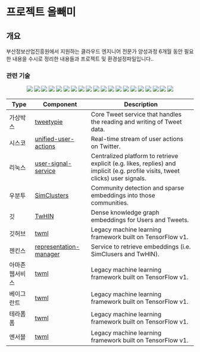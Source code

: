 # 프로젝트 올빼미

## 개요

부산정보산업진흥원에서 지원하는 클라우드 엔지니어 전문가 양성과정 6개월 동안 필요한 내용을 수시로 정리한 내용들과 프로젝트 및 환경설정파일입니다..

### 관련 기술

<div align="center">
    <img src="https://img.shields.io/badge/Virtualbox-183A61?style=flat&logo=virtualbox&logoColor=white" />
	<img src="https://img.shields.io/badge/Cisco-1BA0D7?style=flat&logo=Cisco&logoColor=white" />
    <img src="https://img.shields.io/badge/Linux-FCC624?style=flat&logo=Linux&logoColor=white" />
    <img src="https://img.shields.io/badge/Ubuntu-E95420?style=flat&logo=ubuntu&logoColor=white" />
    <img src="https://img.shields.io/badge/Git-F05032?style=flat&logo=git&logoColor=white" />
    <img src="https://img.shields.io/badge/Github-181717?style=flat&logo=github&logoColor=white" />
    <img src="https://img.shields.io/badge/Nginx-009639?style=flat&logo=nginx&logoColor=white" />
    <img src="https://img.shields.io/badge/Nodejs-76D04B?style=flat&logo=nodedotjs&logoColor=white" />
    <img src="https://img.shields.io/badge/Mysql-4479A1?style=flat&logo=mysql&logoColor=white" />
    <img src="https://img.shields.io/badge/Mongodb-47A248?style=flat&logo=mongodb&logoColor=white" />
    <img src="https://img.shields.io/badge/Apache-D22128?style=flat&logo=apache&logoColor=white" />
    <img src="https://img.shields.io/badge/ApacheTomcat-F8DC75?style=flat&logo=apachetomcat&logoColor=white" />
    <img src="https://img.shields.io/badge/Python-3776AB?style=flat&logo=python&logoColor=white" />
    <img src="https://img.shields.io/badge/Docker-B8DBE4?style=flat&logo=docker&logoColor=white" />
    <img src="https://img.shields.io/badge/Kubernetes-326CE5?style=flat&logo=kubernetes&logoColor=white" />
    <img src="https://img.shields.io/badge/Jenkins-B41717?style=flat&logo=jenkins&logoColor=white" />
	<img src="https://img.shields.io/badge/Amazon AWS-232F3E?style=flat&logo=Amazon AWS&logoColor=white" />
    <img src="https://img.shields.io/badge/Vagrant-F74843?style=flat&logo=Vagrant&logoColor=white" />
    <img src="https://img.shields.io/badge/Terraform-7B42BC?style=flat&logo=Terraform&logoColor=white" />
    <img src="https://img.shields.io/badge/Ansible-EE0000?style=flat&logo=Ansible&logoColor=white" />
    
    
</div>

| Type | Component | Description |
|------------|------------|------------|
| 가상박스 | [tweetypie](tweetypie/server/README.md) | Core Tweet service that handles the reading and writing of Tweet data. |
| 시스코 | [unified-user-actions](unified_user_actions/README.md) | Real-time stream of user actions on Twitter. |
| 리눅스 | [user-signal-service](user-signal-service/README.md) | Centralized platform to retrieve explicit (e.g. likes, replies) and implicit (e.g. profile visits, tweet clicks) user signals. |
| 우분투 | [SimClusters](src/scala/com/twitter/simclusters_v2/README.md) | Community detection and sparse embeddings into those communities. |
| 깃 | [TwHIN](https://github.com/twitter/the-algorithm-ml/blob/main/projects/twhin/README.md) | Dense knowledge graph embeddings for Users and Tweets. |
| 깃허브 | [twml](twml/README.md) | Legacy machine learning framework built on TensorFlow v1. |
| 젠킨스 | [representation-manager](representation-manager/README.md) | Service to retrieve embeddings (i.e. SimClusers and TwHIN). |
| 아마존웹서비스 | [twml](twml/README.md) | Legacy machine learning framework built on TensorFlow v1. |
| 베이그란트 | [twml](twml/README.md) | Legacy machine learning framework built on TensorFlow v1. |
| 테라폼폼 | [twml](twml/README.md) | Legacy machine learning framework built on TensorFlow v1. |
| 엔서블 | [twml](twml/README.md) | Legacy machine learning framework built on TensorFlow v1. |

